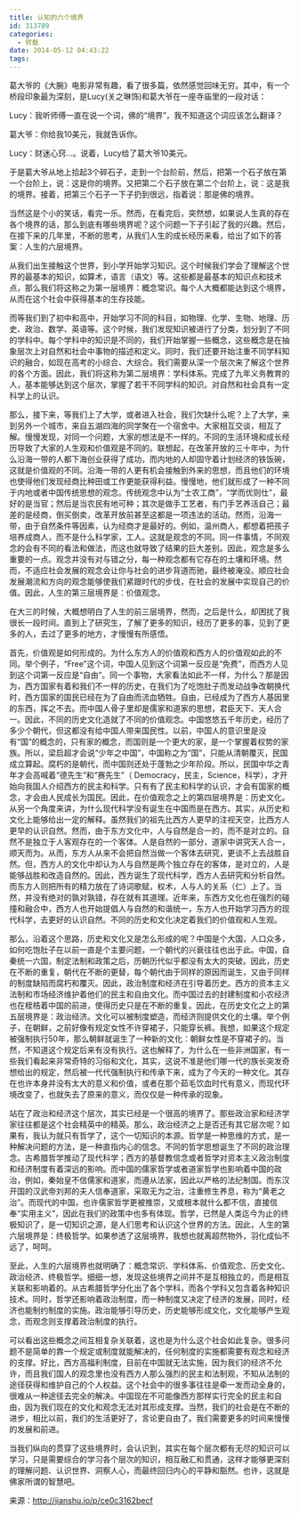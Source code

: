 ```yaml
---
title: 认知的六个境界
id: 313789
categories:
  - 转载
date: 2014-05-12 04:43:22
tags:
---
```


葛大爷的《大腕》电影非常有趣，看了很多篇，依然感觉回味无穷。其中，有一个桥段印象最为深刻，是Lucy(关之琳饰)和葛大爷在一座寺庙里的一段对话：

Lucy：我听师傅一直在说一个词，佛的“境界”，我不知道这个词应该怎么翻译？

葛大爷：你给我10美元，我就告诉你。

Lucy：财迷心窍...。说着，Lucy给了葛大爷10美元。

于是葛大爷从地上拾起3个碎石子，走到一个台阶前，然后，把第一个石子放在第一个台阶上，说：这是你的境界。又把第二个石子放在第二个台阶上，说：这是我的境界。接着，把第三个石子一下子扔到很远，指着说：那是佛的境界。

当然这是个小的笑话，看完一乐。然而，在看完后，突然想，如果说人生真的存在各个境界的话，那么到底有哪些境界呢？这个问题一下子引起了我的兴趣。然后，在接下来的几年里，不断的思考，从我们人生的成长经历来看，给出了如下的答案：人生的六层境界。

从我们出生接触这个世界，到小学开始学习知识。这个时候我们学会了理解这个世界的最基本的知识，如算术，语言（语文）等。这些都是最基本的知识点和技术点，那么我们将这称之为第一层境界：概念常识。每个人大概都能达到这个境界，从而在这个社会中获得基本的生存技能。

而等我们到了初中和高中，开始学习不同的科目，如物理、化学、生物、地理、历史、政治、数学、英语等。这个时候，我们发现知识被进行了分类，划分到了不同的学科中。每个学科中的知识是不同的，我们开始掌握一些概念，这些概念是在抽象层次上对自然和社会中事物的描述和定义。同时，我们还要开始注重不同学科知识的融合，如现在高考的小综合、大综合。我们需要从深一个层次来了解这个世界的各个方面。因此，我们将这称为第二层境界：学科体系。完成了九年义务教育的人，基本能够达到这个层次，掌握了若干不同学科的知识。对自然和社会具有一定科学上的认识。

那么，接下来，等我们上了大学，或者进入社会，我们欠缺什么呢？上了大学，来到另外一个城市，来自五湖四海的同学聚在一个宿舍中。大家相互交谈，相互了解。慢慢发现，对同一个问题，大家的想法是不一样的。不同的生活环境和成长经历导致了大家的人生观和价值观是不同的。联想起，在改革开放的三十年中，为什么沿海一带的人都下海创业获得了成功，而内地的人却固守着计划经济的铁饭碗，这就是价值观的不同。沿海一带的人更有机会接触到外来的思想，而且他们的环境也使得他们发现经商比种田或工作更能获得利益。慢慢地，他们就形成了一种不同于内地或者中国传统思想的观念。传统观念中认为“士农工商”，“学而优则仕”，最好的是当官；然后是当农民有地可种；其次是做手工艺者，有门手艺养活自己；最差的是经商，倒买倒卖，改革开放前甚至这都是一项违法的活动。然而，沿海一带，由于自然条件等因素，认为经商才是最好的。例如，温州商人，都想着把孩子培养成商人，而不是什么科学家，工人。这就是观念的不同。同一件事情，不同观念的会有不同的看法和做法，而这也就导致了结果的巨大差别。因此，观念是多么重要的一点。观念并没有对与错之分，每一种观念都有它存在的土壤和环境。然而，不适应社会发展的观念会让你与社会的进步背道而驰，最终被淹没。顺应社会发展潮流和方向的观念能够使我们紧跟时代的步伐，在社会的发展中实现自己的价值。因此，人生的第三层境界是：价值观念。

在大三的时候，大概想明白了人生的前三层境界，然而，之后是什么，却困扰了我很长一段时间。直到上了研究生，了解了更多的知识，经历了更多的事，见到了更多的人，去过了更多的地方，才慢慢有所感悟。

首先，价值观是如何形成的。为什么东方人的价值观和西方人的价值观如此的不同。举个例子，“Free”这个词，中国人见到这个词第一反应是“免费”，而西方人见到这个词第一反应是“自由”。同一个事物，大家看法如此不一样，为什么？那是因为，西方国家有着和我们不一样的历史，在我们为了吃饱肚子而发动战争改朝换代时，西方国家的国民已经在为了自由而流血牺牲。自由，已经成为了西方人基因里的东西，挥之不去。而中国人骨子里却是儒家和道家的思想，君臣天下、天人合一。因此，不同的历史文化造就了不同的价值观念。中国悠悠五千年历史，经历了多少个朝代，但这都没有给中国人带来国民性。以前，中国人的意识里是没有“国”的概念的，只有家的概念，而国则是一个更大的家，是一个掌握着权势的家族。所以，梁启超才会说“少年之中国”，中国称之为“国”，只能从清朝覆灭，民国成立算起。腐朽的是朝代，而中国则还处于蓬勃之少年阶段。所以，民国中华之青年才会高喊着“德先生”和“赛先生”（ Democracy，民主，Science，科学），才开始向我国人介绍西方的民主和科学。只有有了民主和科学的认识，才会有国家的概念，才会由人民成长为国民。因此，在价值观念之上的第四层境界是：历史文化。从另一个角度来讲，为什么现代科学没有诞生在中国而是在西方。其实，从历史和文化上能够给出一定的解释。虽然我们的祖先比西方人更早的注视天空，比西方人更早的认识自然。然而，由于东方文化中，人与自然是合一的，而不是对立的。自然不是独立于人客观存在的一个客体。人是自然的一部分，道家中讲究天人合一，顺天而为。从而，东方人从来不会把自然当做一个客体去研究，更谈不上去战胜自然。但，西方人的文化中却认为人与自然是两个独立存在的客体，是对立的，人是能够战胜和改造自然的。因此，西方诞生了现代科学，西方人去研究和分析自然。而东方人则把所有的精力放在了诗词歌赋，权术，人与人的关系（仁）上了。当然，并没有绝对的孰对孰错，存在就有其道理。近年来，东西方文化也在强烈的碰撞和融合中，西方人也开始提倡人与自然的和谐统一，东方人也开始学习西方的现代科学，去更好的认识自然。不同的历史和文化决定着我们的价值观和人生观。

那么，沿着这个思路，历史和文化又是怎么形成的呢？中国是个大国，人口众多，如何吃饱肚子在以前一直是个主要问题，一个朝代的兴衰往往也出于此。中国，自秦统一六国，制定法制和政策之后，历朝历代似乎都没有太大的突破。因此，历史在不断的重复，朝代在不断的更替，每个朝代由于同样的原因而诞生，又由于同样的制度缺陷而腐朽和覆灭。因此，政治制度和经济在引导着历史。西方的资本主义法制和市场经济维护着他们的民主和自由文化。而中国过去的封建制度和小农经济也在桎梏着中国的前进，使得历史只是在不断的重复。因此，在历史文化之上的第五层境界是：政治经济。文化可以被制度塑造，而经济则提供文化的土壤。举个例子，在朝鲜，之前好像有规定女性不许穿裙子，只能穿长裤。我想，如果这个规定被强制执行50年，那么朝鲜就诞生了一种新的文化：朝鲜女性是不穿裙子的。当然，不知道这个规定后来有没有执行。这也解释了，为什么在一些非洲国家，有一些我们看起来非常奇特的习俗和文化，其实，这说不准是他们哪一代的族长突发奇想给出的规定，然后被一代代强制执行和传承下来，成为了今天的一种文化。其存在也许本身并没有太大的意义和价值，或者在那个茹毛饮血时代有意义，而现代环境改变了，也就失去了原来的意义，而仅仅是一种传承的现象。

站在了政治和经济这个层次，其实已经是一个很高的境界了。那些政治家和经济学家往往都是这个社会精英中的精英。那么，政治经济之上是否还有其它层次呢？如果有，我认为就只有哲学了，这个一切知识的本源。哲学是一种思维的方式，是一种解决问题的方法，是一种直指内心的信念。不同的哲学思想诞生了不同的政治理念。古希腊哲学推动了现代科学；西方的基督教信念或者哲学对资本主义政治制度和经济制度有着深远的影响。而中国的儒家哲学或者道家哲学也影响着中国的政治，例如，秦始皇不信儒家和道家，而遵从法家，因此以严格的法纪制国。而东汉开国的汉武帝刘邦的夫人信奉道家，采取无为之治，注重修生养息，称为“黄老之治”。而现代的中国，也许儒家哲学更被推崇，又或根本就什么都不信，直接信奉“实用主义”，因此在我们的政策中也多有体现。哲学，已然是人类迄今为止的终极知识了，是一切知识之源，是人们思考和认识这个世界的方法。因此，人生的第六层境界是：终极哲学。如果参透了这层境界，我想也就离超然物外，羽化成仙不远了，呵呵。

至此，人生的六层境界也就明确了：概念常识、学科体系、价值观念、历史文化、政治经济、终极哲学。细细一想，发现这些境界之间并不是互相独立的，而是相互关联和影响着的。从古希腊哲学分化出了各个学科，而各个学科又包含着各种知识技术。同时，哲学还影响着政治制度，而一种制度又决定了经济的发展，同时，经济也能制约制度的实施。政治能够引导历史，历史能够形成文化，文化能够产生观念，而观念则支撑着政治制度的执行。

可以看出这些概念之间互相复杂关联着，这也是为什么这个社会如此复杂。很多问题不是简单的靠一个规定或制度就能解决的，任何制度的实施都需要有观念和经济的支撑。好比，西方高福利制度，目前在中国就无法实施，因为我们的经济不允许，而且我们国人的观念里也没有西方人那么强烈的民主和法制观，不知从法制的途径获得和维护自己的个人权益。这个社会中的很多事往往是牵一发而动全身的，很难从一种途径去完全的解决。中国现在不可能像西方那样实行完全的民主和自由，因为我们现在的文化和观念无法对其形成支撑。当然，我们的社会是在不断的进步，相比以前，我们的生活更好了，言论更自由了。我们需要更多的时间来慢慢的发展和前进。

当我们纵向的贯穿了这些境界时，会认识到，其实在每个层次都有无尽的知识可以学习，只是需要综合的学习各个层次的知识，相互融汇和贯通，这样才能够更深刻的理解问题、认识世界、洞察人心，而最终回归内心的平静和豁然。也许，这就是佛家所谓的智慧吧。

来源：http://jianshu.io/p/ce0c3162becf